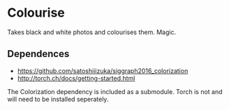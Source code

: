 # Colourise

Takes black and white photos and colourises them. Magic.

## Dependences
- https://github.com/satoshiiizuka/siggraph2016_colorization
- http://torch.ch/docs/getting-started.html

The Colorization dependency is included as a submodule. Torch is not and will
need to be installed seperately.
